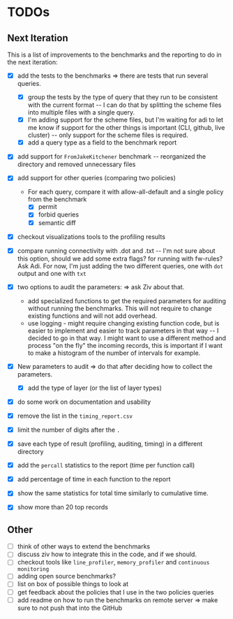 
# TODOs

## Next Iteration
This is a list of improvements to the benchmarks and the reporting to do in the next iteration:

- [x] add the tests to the benchmarks => there are tests that run several queries. 
  - [x] group the tests by the type of query that they run to be consistent with the current format -- 
  I can do that by splitting the scheme files into multiple files with a single query.
  - [x] I'm adding support for the scheme files, but I'm waiting for adi to let me know if support for the other 
  things is important (CLI, github, live cluster) -- only support for the scheme files is required.
  - [x] add a query type as a field to the benchmark report
- [x] add support for `FromJakeKitchener` benchmark -- reorganized the directory and removed unnecessary files
- [x] add support for other queries (comparing two policies)
  - For each query, compare it with allow-all-default and a single policy from the benchmark
    - [x] permit  
    - [x] forbid queries
    - [x] semantic diff
- [x] checkout visualizations tools to the profiling results
- [x] compare running connectivity with .dot and .txt -- I'm
not sure about this option, should we add some extra flags? for running with fw-rules? Ask Adi. 
For now, I'm just adding the two different queries, one with `dot` output and one with `txt`
- [x] two options to audit the parameters: => ask Ziv about that.
  - add specialized functions to get the required parameters for auditing without running the benchmarks. 
  This will not require to change existing functions and will not add overhead.
  - use logging - might require changing existing function code, but is easier to implement and easier to track 
  parameters in that way -- I decided to go in that way. I might want to use a different method and process 
  "on the fly" the incoming records, this is important if I want to make a histogram of the 
  number of intervals for example.
- [x] New parameters to audit => do that after deciding how to collect the parameters.
  - [x] add the type of layer (or the list of layer types)
- [x] do some work on documentation and usability
- [x] remove the list in the `timing_report.csv`
- [x] limit the number of digits after the `.`
- [x] save each type of result (profiling, auditing, timing) in a different directory
- [x] add the `percall` statistics to the report (time per function call)
- [x] add percentage of time in each function to the report
- [x] show the same statistics for total time similarly to cumulative time.
- [x] show more than 20 top records


## Other
- [ ] think of other ways to extend the benchmarks
- [ ] discuss ziv how to integrate this in the code, and if we should.
- [ ] checkout tools like `line_profiler`, `memory_profiler` and 
`continuous monitoring`
- [ ] adding open source benchmarks?
- [ ] list on box of possible things to look at
- [ ] get feedback about the policies that I use in the two policies queries
- [ ] add readme on how to run the benchmarks on remote server => make sure to not push that into the GitHub